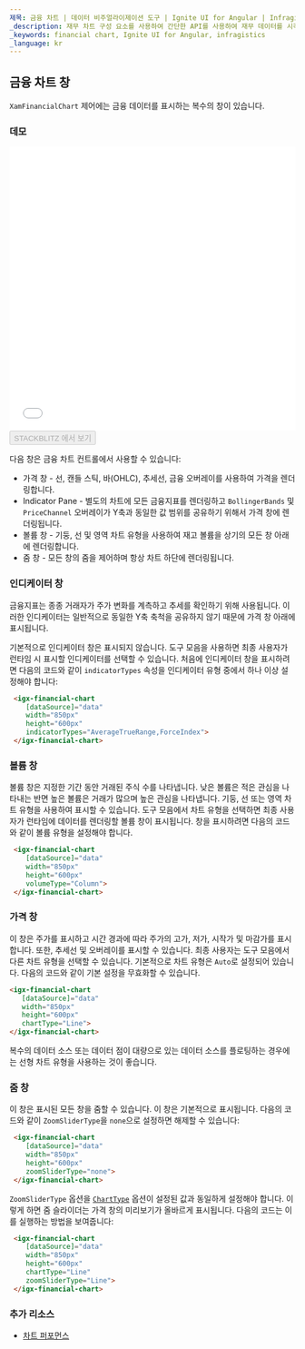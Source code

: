 ```yaml
---
제목: 금융 차트 | 데이터 비주얼라이제이션 도구 | Ignite UI for Angular | Infragistics | 창
_description: 재무 차트 구성 요소를 사용하여 간단한 API를 사용하여 재무 데이터를 시각화하십시오. 자세한 정보는 데모, 종속성, 사용법 및 도구 모음을보십시오.
_keywords: financial chart, Ignite UI for Angular, infragistics
_language: kr
---
```


## 금융 차트 창

`XamFinancialChart` 제어에는 금융 데이터를 표시하는 복수의 창이 있습니다.

### 데모

<div class="sample-container loading" style="height: 500px">
    <iframe id="financial-chart-panes-iframe" src='{environment:dvDemosBaseUrl}/charts/financial-chart-panes' width="100%" height="100%" seamless frameBorder="0" onload="onSampleIframeContentLoaded(this);"></iframe>
</div>
<div>
    <button data-localize="stackblitz" disabled class="stackblitz-btn"   data-iframe-id="financial-chart-panes-iframe" data-demos-base-url="{environment:dvDemosBaseUrl}">STACKBLITZ 에서 보기
    </button>
</div>

<div class="divider--half"></div>

다음 창은 금융 차트 컨트롤에서 사용할 수 있습니다:

-   가격 창 - 선, 캔들 스틱, 바(OHLC), 추세선, 금융 오버레이를 사용하여 가격을 렌더링합니다.
-   Indicator Pane - 별도의 차트에 모든 금융지표를 렌더링하고 `BollingerBands` 및 `PriceChannel` 오버레이가 Y축과 동일한 값 범위를 공유하기 위해서 가격 창에 렌더링됩니다.
-   볼륨 창 - 기둥, 선 및 영역 차트 유형을 사용하여 재고 볼륨을 상기의 모든 창 아래에 렌더링합니다.
-   줌 창 - 모든 창의 줌을 제어하며 항상 차트 하단에 렌더링됩니다.

### 인디케이터 창

금융지표는 종종 거래자가 주가 변화를 계측하고 추세를 확인하기 위해 사용됩니다. 이러한 인디케이터는 일반적으로 동일한 Y축 축척을 공유하지 않기 때문에 가격 창 아래에 표시됩니다.

기본적으로 인디케이터 창은 표시되지 않습니다. 도구 모음을 사용하면 최종 사용자가 런타임 시 표시할 인디케이터를 선택할 수 있습니다.
처음에 인디케이터 창을 표시하려면 다음의 코드와 같이 `indicatorTypes` 속성을 인디케이터 유형 중에서 하나 이상 설정해야 합니다:

```html
 <igx-financial-chart
    [dataSource]="data"
    width="850px"
    height="600px"
    indicatorTypes="AverageTrueRange,ForceIndex">
 </igx-financial-chart>
```

### 볼륨 창

볼륨 창은 지정한 기간 동안 거래된 주식 수를 나타냅니다. 낮은 볼륨은 적은 관심을 나타내는 반면 높은 볼륨은 거래가 많으며 높은 관심을 나타냅니다.  기둥, 선 또는 영역 차트 유형을 사용하여 표시할 수 있습니다. 도구 모음에서 차트 유형을 선택하면 최종 사용자가 런타임에 데이터를 렌더링할 볼륨 창이 표시됩니다. 창을 표시하려면 다음의 코드와 같이 볼륨 유형을 설정해야 합니다.

```html
 <igx-financial-chart
    [dataSource]="data"
    width="850px"
    height="600px"
    volumeType="Column">
 </igx-financial-chart>
```

### 가격 창

이 창은 주가를 표시하고 시간 경과에 따라 주가의 고가, 저가, 시작가 및 마감가를 표시합니다. 또한, 추세선 및 오버레이를 표시할 수 있습니다. 최종 사용자는 도구 모음에서 다른 차트 유형을 선택할 수 있습니다. 기본적으로 차트 유형은 `Auto`로 설정되어 있습니다. 다음의 코드와 같이 기본 설정을 무효화할 수 있습니다.

```html
<igx-financial-chart
   [dataSource]="data"
   width="850px"
   height="600px"
   chartType="Line">
</igx-financial-chart>
```

복수의 데이터 소스 또는 데이터 점이 대량으로 있는 데이터 소스를 플로팅하는 경우에는 선형 차트 유형을 사용하는 것이 좋습니다.

### 줌 창

이 창은 표시된 모든 창을 줌할 수 있습니다. 이 창은 기본적으로 표시됩니다. 다음의 코드와 같이 `ZoomSliderType`을 `none`으로 설정하면 해제할 수 있습니다:

```html
 <igx-financial-chart
    [dataSource]="data"
    width="850px"
    height="600px"
    zoomSliderType="none">
 </igx-financial-chart>
```

`ZoomSliderType` 옵션을 [`ChartType`]({environment:dvApiBaseUrl}/products/ignite-ui-angular/api/docs/typescript/latest/enums/charttype.html) 옵션이 설정된 값과 동일하게 설정해야 합니다. 이렇게 하면 줌 슬라이더는 가격 창의 미리보기가 올바르게 표시됩니다. 다음의 코드는 이를 실행하는 방법을 보여줍니다:

```html
 <igx-financial-chart
    [dataSource]="data"
    width="850px"
    height="600px"
    chartType="Line"
    zoomSliderType="Line">
 </igx-financial-chart>
```

<div class="divider--half"></div>

### 추가 리소스

<div class="divider--half"></div>

-   [차트 퍼포먼스](financial-chart-performance.md)
